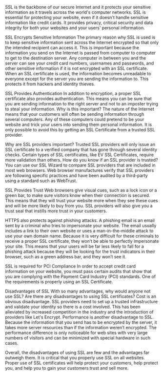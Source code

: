 
SSL is the backbone of our secure Internet and it protects your sensitive information as it travels across the world's computer networks. SSL is essential for protecting your website, even if it doesn't handle sensitive information like credit cards. It provides privacy, critical security and data integrity for both your websites and your users' personal information.

SSL Encrypts Sensitive Information
The primary reason why SSL is used is to keep sensitive information sent across the Internet encrypted so that only the intended recipient can access it. This is important because the information you send on the Internet is passed from computer to computer to get to the destination server. Any computer in between you and the server can see your credit card numbers, usernames and passwords, and other sensitive information if it is not encrypted with an SSL certificate. When an SSL certificate is used, the information becomes unreadable to everyone except for the server you are sending the information to. This protects it from hackers and identity thieves.



SSL Provides Authentication
In addition to encryption, a proper SSL certificate also provides authentication. This means you can be sure that you are sending information to the right server and not to an imposter trying to steal your information. Why is this important? The nature of the Internet means that your customers will often be sending information through several computers. Any of these computers could pretend to be your website and trick your users into sending them personal information.  It is only possible to avoid this by getting an SSL Certificate from a trusted SSL provider.

Why are SSL providers important? Trusted SSL providers will only issue an SSL certificate to a verified company that has gone through several identity checks. Certain types of SSL certificates, like EV SSL Certificates, require more validation than others. How do you know if an SSL provider is trusted? You can use our SSL Wizard to compare SSL providers that are included in most web browsers. Web browser manufactures verify that SSL providers are following specific practices and have been audited by a third-party using a standard such as WebTrust.

SSL Provides Trust
Web browsers give visual cues, such as a lock icon or a green bar, to make sure visitors know when their connection is secured. This means that they will trust your website more when they see these cues and will be more likely to buy from you. SSL providers will also give you a trust seal that instills more trust in your customers.



HTTPS also protects against phishing attacks. A phishing email is an email sent by a criminal who tries to impersonate your website. The email usually includes a link to their own website or uses a man-in-the-middle attack to use your own domain name. Because it is very difficult for these criminals to receive a proper SSL certificate, they won’t be able to perfectly impersonate your site. This means that your users will be far less likely to fall for a phishing attack because they will be looking for the trust indicators in their browser, such as a green address bar, and they won’t see it.

SSL is required for PCI Compliance
In order to accept credit card information on your website, you must pass certain audits that show that you are complying with the Payment Card Industry (PCI) standards. One of the requirements is properly using an SSL Certificate.

Disadvantages of SSL
With so many advantages, why would anyone not use SSL? Are there any disadvantages to using SSL certificates? Cost is an obvious disadvantage. SSL providers need to set up a trusted infrastructure and validate your identity so there is a cost involved. This has been alleviated by increased competition in the industry and the introduction of providers like Let's Encrypt. Performance is another disadvantage to SSL. Because the information that you send has to be encrypted by the server, it takes more server resources than if the information weren’t encrypted. The performance difference is only noticeable for web sites with very large numbers of visitors and can be minimized with special hardware in such cases.

Overall, the disadvantages of using SSL are few and the advantages far outweigh them. It is critical that you properly use SSL on all websites. Proper use of SSL certificates will help protect your customers, help protect you, and help you to gain your customers trust and sell more.
